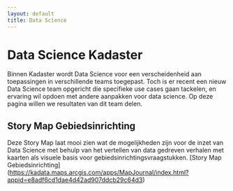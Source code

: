```yaml
---
layout: default
title: Data Science
---
```


# Data Science Kadaster
Binnen Kadaster wordt Data Science voor een verscheidenheid aan toepassingen in verschillende teams toegepast. Toch is er recent een nieuw Data Science team opgericht die specifieke use cases gaan tackelen, en ervaring wil opdoen met andere aanpakken voor data science. Op deze pagina willen we resultaten van dit team delen. 

## Story Map Gebiedsinrichting
Deze Story Map laat mooi zien wat de mogelijkheden zijn voor de inzet van Data Science met behulp van het vertellen van data gedreven verhalen met kaarten als visuele basis voor gebiedsinrichtingsvraagstukken. [Story Map Gebiedsinrichting] (https://kadata.maps.arcgis.com/apps/MapJournal/index.html?appid=e8adf6cd1dae4d42ad907ddcb29c64d3)

